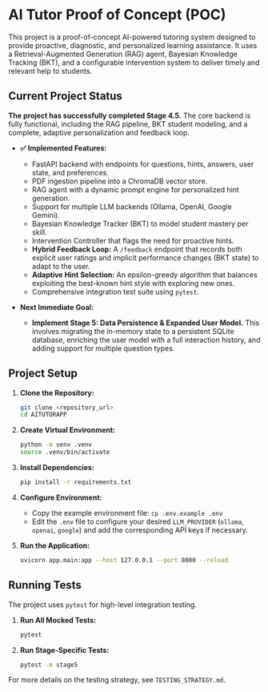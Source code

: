 # AI Tutor Proof of Concept (POC)

This project is a proof-of-concept AI-powered tutoring system designed to provide proactive, diagnostic, and personalized learning assistance. It uses a Retrieval-Augmented Generation (RAG) agent, Bayesian Knowledge Tracking (BKT), and a configurable intervention system to deliver timely and relevant help to students.

## Current Project Status

**The project has successfully completed Stage 4.5.** The core backend is fully functional, including the RAG pipeline, BKT student modeling, and a complete, adaptive personalization and feedback loop.

* **✅ Implemented Features:**
    * FastAPI backend with endpoints for questions, hints, answers, user state, and preferences.
    * PDF ingestion pipeline into a ChromaDB vector store.
    * RAG agent with a dynamic prompt engine for personalized hint generation.
    * Support for multiple LLM backends (Ollama, OpenAI, Google Gemini).
    * Bayesian Knowledge Tracker (BKT) to model student mastery per skill.
    * Intervention Controller that flags the need for proactive hints.
    * **Hybrid Feedback Loop:** A `/feedback` endpoint that records both explicit user ratings and implicit performance changes (BKT state) to adapt to the user.
    * **Adaptive Hint Selection:** An epsilon-greedy algorithm that balances exploiting the best-known hint style with exploring new ones.
    * Comprehensive integration test suite using `pytest`.

* **Next Immediate Goal:**
    * **Implement Stage 5: Data Persistence & Expanded User Model.** This involves migrating the in-memory state to a persistent SQLite database, enriching the user model with a full interaction history, and adding support for multiple question types.

## Project Setup

1.  **Clone the Repository:**
    ```bash
    git clone <repository_url>
    cd AITUTORAPP
    ```

2.  **Create Virtual Environment:**
    ```bash
    python -m venv .venv
    source .venv/bin/activate
    ```

3.  **Install Dependencies:**
    ```bash
    pip install -r requirements.txt
    ```

4.  **Configure Environment:**
    * Copy the example environment file: `cp .env.example .env`
    * Edit the `.env` file to configure your desired `LLM_PROVIDER` (`ollama`, `openai`, `google`) and add the corresponding API keys if necessary.

5.  **Run the Application:**
    ```bash
    uvicorn app.main:app --host 127.0.0.1 --port 8000 --reload
    ```

## Running Tests

The project uses `pytest` for high-level integration testing.

1.  **Run All Mocked Tests:**
    ```bash
    pytest
    ```

2.  **Run Stage-Specific Tests:**
    ```bash
    pytest -m stage5
    ```
For more details on the testing strategy, see `TESTING_STRATEGY.md`.